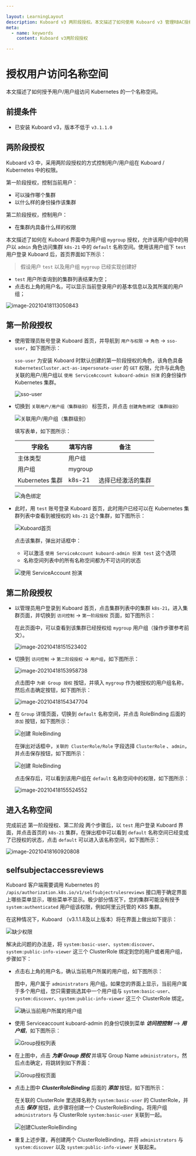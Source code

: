 ```yaml
---

layout: LearningLayout
description: Kuboard v3 两阶段授权。本文描述了如何使用 Kuboard v3 管理RBAC授权规则，并授权用户访问名称空间列表。
meta:
  - name: keywords
    content: Kuboard v3两阶段授权

---
```


# 授权用户访问名称空间

本文描述了如何授予用户/用户组访问 Kubernetes 的一个名称空间。

## 前提条件

* 已安装 Kuboard v3，版本不低于 `v3.1.1.0`



## 两阶段授权



Kuboard v3 中，采用两阶段授权的方式控制用户/用户组在 Kuboard / Kubernetes 中的权限。

第一阶段授权，控制当前用户：

* 可以操作哪个集群
* 以什么样的身份操作该集群

第二阶段授权，控制用户：

* 在集群内具备什么样的权限



本文描述了如何在 Kuboard 界面中为用户组 `mygroup` 授权，允许该用户组中的用户以 `admin` 角色访问集群 `k8s-21` 中的 `default` 名称空间。使用该用户组下 `test` 用户登录 Kuboard 后，首页界面如下所示：

> 假设用户 `test` 以及用户组 `mygroup` 已经实现创建好

* `test` 用户所查询到的集群列表结果为空；
* 点击右上角的用户名，可以显示当前登录用户的基本信息以及其所属的用户组；

![image-20210418113050843](./auth-namespace.assets/image-20210418113050843.png)



## 第一阶段授权

* 使用管理员账号登录 Kuboard 首页，并导航到 `用户与权限` -> `角色` -> `sso-user`，如下图所示：

  `sso-user` 为安装 Kuboard 时默认创建的第一阶段授权的角色，该角色具备 `KubernetesCluster.act-as-impersonate-user` 的 `GET` 权限，允许与此角色关联的用户/用户组以 `使用 ServiceAccount kuboard-admin 扮演` 的身份操作 Kubernetes 集群。

  ![sso-user](./auth-namespace.assets/image-20210418111904236.png)

* 切换到 `关联用户/用户组（集群级别）` 标签页，并点击 `创建角色绑定（集群级别）`

  ![关联用户/用户组（集群级别）](./auth-namespace.assets/image-20210418142933452.png)

  填写表单，如下图所示：

  | 字段名          | 填写内容 | 备注               |
  | --------------- | -------- | ------------------ |
  | 主体类型        | 用户组   |                    |
  | 用户组          | mygroup  |                    |
  | Kubernetes 集群 | k8s-21   | 选择已经激活的集群 |

  ![角色绑定](./auth-namespace.assets/image-20210418143059381.png)

* 此时，用 `test` 账号登录 Kuboard 首页，此时用户已经可以在 Kubernetes 集群列表中查看到被授权的 `k8s-21` 这个集群，如下图所示：

  ![Kuboard首页](./auth-namespace.assets/image-20210418150049969.png)

  点击该集群，弹出对话框中：

  * 可以激活 `使用 ServiceAccount kuboard-admin 扮演 test` 这个选项
  * 名称空间列表中的所有名称空间都为不可访问的状态

  ![使用 ServiceAccount 扮演](./auth-namespace.assets/image-20210418150343201.png)



## 第二阶段授权

* 以管理员用户登录到 Kuboard 首页，点击集群列表中的集群 `k8s-21`，进入集群页面，并切换到 `访问控制` -> `第一阶段授权` 页面，如下图所示：

  在此页面中，可以查看到该集群已经授权给 `mygroup` 用户组（操作步骤参考前文）。

  ![image-20210418151523402](./auth-namespace.assets/image-20210418151523402.png)

* 切换到 `访问控制` -> `第二阶段授权` -> `用户组`，如下图所示：

  ![image-20210418153958738](./auth-namespace.assets/image-20210418153958738.png)

  点击图中 `为新 Group 授权` 按钮，并填入 `mygroup` 作为被授权的用户组名称，然后点击确定按钮，如下图所示：

  ![image-20210418154347704](./auth-namespace.assets/image-20210418154347704.png)

* 在 `Group` 详情页面，切换到 `default` 名称空间，并点击 RoleBinding 后面的 `添加` 按钮，如下图所示：

  ![创建 RoleBinding](./auth-namespace.assets/image-20210418155107291.png)

  在弹出对话框中，`关联的 ClusterRole/Role` 字段选择 `ClusterRole` 、`admin`，并点击保存按钮，如下图所示：

  ![创建 RoleBinding](./auth-namespace.assets/image-20210418155352901.png)

  点击保存后，可以看到该用户组在 `default` 名称空间中的权限，如下图所示：

  ![image-20210418155524552](./auth-namespace.assets/image-20210418155524552.png)



## 进入名称空间

完成前述 第一阶段授权、第二阶段 两个步骤后，以 `test` 用户登录 Kuboard 界面，并点击首页的 `k8s-21` 集群，在弹出框中可以看到 `default` 名称空间已经变成了已授权的状态，点击 `default` 可以进入该名称空间，如下图所示：

![image-20210418160920808](./auth-namespace.assets/image-20210418160920808.png)

## selfsubjectaccessreviews

Kuboard 客户端需要调用 Kubernetes 的 `/apis/authorization.k8s.io/v1/selfsubjectrulesreviews` 接口用于确定界面上哪些菜单显示，哪些菜单不显示。极少部分情况下，您的集群可能没有授予 `system:authenticated` 用户组该权限，例如阿里云托管的 K8S 集群。

在这种情况下，Kuboard （v3.1.1.8及以上版本）将在界面上做出如下提示：

![缺少权限](./auth-namespace.assets/selfsubjectaccessreviews-00.png)

解决此问题的办法是，将 `system:basic-user`、`system:discover`、`system:public-info-viewer` 这三个 ClusterRole 绑定到您的用户或者用户组，步骤如下：

* 点击右上角的用户名，确认当前用户所属的用户组，如下图所示：

  图中，用户属于 `administrators` 用户组。如果您的界面上显示，当前用户属于多个用户组，您只需要挑选其中一个用户组与 `system:basic-user`、`system:discover`、`system:public-info-viewer` 这三个 ClusterRole 绑定。

  ![确认当前用户所属的用户组](./auth-namespace.assets/ssrr_01.png)

* 使用 Serviceaccount kuboard-admin 的身份切换到菜单 ***访问控控制*** --> ***用户组***，如下图所示：

  ![Group授权列表](./auth-namespace.assets/ssrr_02.png)

* 在上图中，点击 ***为新 Group 授权*** 并填写 Group Name `administrators`，然后点击确定，将跳转到如下界面：

  ![Group授权页面](./auth-namespace.assets/ssrr_03.png)

* 点击上图中 ***ClusterRoleBinding*** 后面的 ***添加*** 按钮，如下图所示：

  在关联的 ClusterRole 里选择名称为 `system:basic-user` 的 ClusterRole，并点击 ***保存*** 按钮，此步骤将创建一个 ClusterRoleBinding，将用户组 `administrators` 与 ClusterRole `system:basic-user` 关联到一起。

  ![创建ClusterRoleBinding](./auth-namespace.assets/ssrr_04.png)

* 重复上述步骤，再创建两个 ClusterRoleBinding，并将 `administrators` 与 `system:discover` 以及 `system:public-info-viewer` 关联起来。